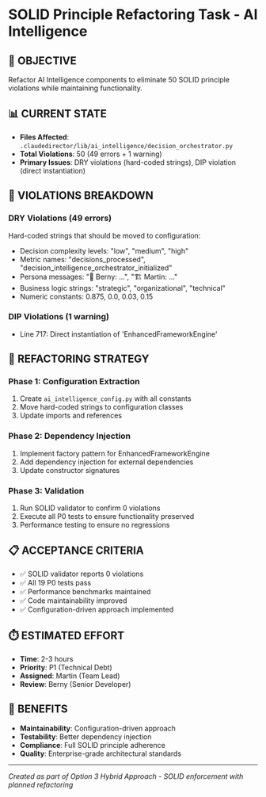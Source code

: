 # SOLID Principle Refactoring Task - AI Intelligence

## 🎯 **OBJECTIVE**
Refactor AI Intelligence components to eliminate 50 SOLID principle violations while maintaining functionality.

## 📊 **CURRENT STATE**
- **Files Affected**: `.claudedirector/lib/ai_intelligence/decision_orchestrator.py`
- **Total Violations**: 50 (49 errors + 1 warning)
- **Primary Issues**: DRY violations (hard-coded strings), DIP violation (direct instantiation)

## 🔧 **VIOLATIONS BREAKDOWN**

### **DRY Violations (49 errors)**
Hard-coded strings that should be moved to configuration:
- Decision complexity levels: "low", "medium", "high"
- Metric names: "decisions_processed", "decision_intelligence_orchestrator_initialized"
- Persona messages: "🤖 Berny: ...", "🏗️ Martin: ..."
- Business logic strings: "strategic", "organizational", "technical"
- Numeric constants: 0.875, 0.0, 0.03, 0.15

### **DIP Violations (1 warning)**
- Line 717: Direct instantiation of 'EnhancedFrameworkEngine'

## 🎯 **REFACTORING STRATEGY**

### **Phase 1: Configuration Extraction**
1. Create `ai_intelligence_config.py` with all constants
2. Move hard-coded strings to configuration classes
3. Update imports and references

### **Phase 2: Dependency Injection**
1. Implement factory pattern for EnhancedFrameworkEngine
2. Add dependency injection for external dependencies
3. Update constructor signatures

### **Phase 3: Validation**
1. Run SOLID validator to confirm 0 violations
2. Execute all P0 tests to ensure functionality preserved
3. Performance testing to ensure no regressions

## 📋 **ACCEPTANCE CRITERIA**
- ✅ SOLID validator reports 0 violations
- ✅ All 19 P0 tests pass
- ✅ Performance benchmarks maintained
- ✅ Code maintainability improved
- ✅ Configuration-driven approach implemented

## ⏱️ **ESTIMATED EFFORT**
- **Time**: 2-3 hours
- **Priority**: P1 (Technical Debt)
- **Assigned**: Martin (Team Lead)
- **Review**: Berny (Senior Developer)

## 🚀 **BENEFITS**
- **Maintainability**: Configuration-driven approach
- **Testability**: Better dependency injection
- **Compliance**: Full SOLID principle adherence
- **Quality**: Enterprise-grade architectural standards

---
*Created as part of Option 3 Hybrid Approach - SOLID enforcement with planned refactoring*
